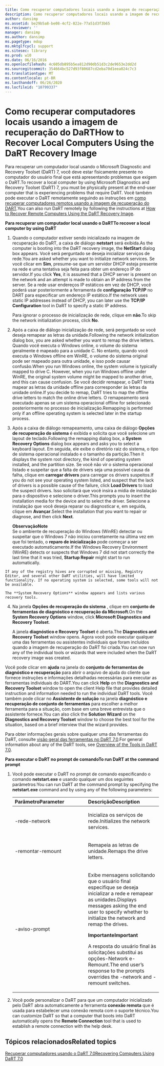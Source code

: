 ```yaml
---
title: Como recuperar computadores locais usando a imagem de recuperação do DaRT
description: Como recuperar computadores locais usando a imagem de recuperação do DaRT
author: dansimp
ms.assetid: be29b5a8-be08-4cf2-822e-77a51d3f3b65
ms.reviewer: ''
manager: dansimp
ms.author: dansimp
ms.pagetype: mdop
ms.mktglfcycl: support
ms.sitesec: library
ms.prod: w10
ms.date: 06/16/2016
ms.openlocfilehash: 4c605db895b5ea812d90db51d3c2de9653e2dd2d
ms.sourcegitcommit: 354664bc527d93f80687cd2eba70d1eea024c7c3
ms.translationtype: MT
ms.contentlocale: pt-BR
ms.lasthandoff: 06/26/2020
ms.locfileid: "10799337"
---
```

# <span data-ttu-id="f3db8-103">Como recuperar computadores locais usando a imagem de recuperação do DaRT</span><span class="sxs-lookup"><span data-stu-id="f3db8-103">How to Recover Local Computers Using the DaRT Recovery Image</span></span>


<span data-ttu-id="f3db8-104">Para recuperar um computador local usando o Microsoft Diagnostic and Recovery Toolset (DaRT) 7, você deve estar fisicamente presente no computador do usuário final que está apresentando problemas que exigem o DaRT.</span><span class="sxs-lookup"><span data-stu-id="f3db8-104">To recover a local computer by using Microsoft Diagnostics and Recovery Toolset (DaRT) 7, you must be physically present at the end-user computer that is experiencing problems that require DaRT.</span></span> <span data-ttu-id="f3db8-105">Você também pode executar o DaRT remotamente seguindo as instruções em [como recuperar computadores remotos usando a imagem de recuperação do DART](how-to-recover-remote-computers-using-the-dart-recovery-image-dart-7.md).</span><span class="sxs-lookup"><span data-stu-id="f3db8-105">You can also run DaRT remotely by following the instructions at [How to Recover Remote Computers Using the DaRT Recovery Image](how-to-recover-remote-computers-using-the-dart-recovery-image-dart-7.md).</span></span>

**<span data-ttu-id="f3db8-106">Para recuperar um computador local usando o DaRT</span><span class="sxs-lookup"><span data-stu-id="f3db8-106">To recover a local computer by using DaRT</span></span>**

1.  <span data-ttu-id="f3db8-107">Quando o computador estiver sendo inicializado na imagem de recuperação do DaRT, a caixa de diálogo **netstart** será exibida.</span><span class="sxs-lookup"><span data-stu-id="f3db8-107">As the computer is booting into the DaRT recovery image, the **NetStart** dialog box appears.</span></span> <span data-ttu-id="f3db8-108">Você será perguntado se deseja inicializar serviços de rede.</span><span class="sxs-lookup"><span data-stu-id="f3db8-108">You are asked whether you want to initialize network services.</span></span> <span data-ttu-id="f3db8-109">Se você clicar em **Sim**, presume-se que um servidor DHCP esteja presente na rede e uma tentativa seja feita para obter um endereço IP do servidor.</span><span class="sxs-lookup"><span data-stu-id="f3db8-109">If you click **Yes**, it is assumed that a DHCP server is present on the network and an attempt is made to obtain an IP address from the server.</span></span> <span data-ttu-id="f3db8-110">Se a rede usar endereços IP estáticos em vez de DHCP, você poderá usar posteriormente a ferramenta de **configuração TCP/IP** no DART para especificar um endereço IP estático.</span><span class="sxs-lookup"><span data-stu-id="f3db8-110">If the network uses static IP addresses instead of DHCP, you can later use the **TCP/IP Configuration** tool in DaRT to specify a static IP address.</span></span>

    <span data-ttu-id="f3db8-111">Para ignorar o processo de inicialização de rede, clique em **não**.</span><span class="sxs-lookup"><span data-stu-id="f3db8-111">To skip the network initialization process, click **No**.</span></span>

2.  <span data-ttu-id="f3db8-112">Após a caixa de diálogo inicialização de rede, será perguntado se você deseja remapear as letras da unidade.</span><span class="sxs-lookup"><span data-stu-id="f3db8-112">Following the network initialization dialog box, you are asked whether you want to remap the drive letters.</span></span> <span data-ttu-id="f3db8-113">Quando você executa o Windows online, o volume do sistema geralmente é mapeado para a unidade C. No entanto, quando você executa o Windows offline em WinRE, o volume do sistema original pode ser mapeado para outra unidade, e isso pode causar confusão.</span><span class="sxs-lookup"><span data-stu-id="f3db8-113">When you run Windows online, the system volume is typically mapped to drive C. However, when you run Windows offline under WinRE, the original system volume might be mapped to another drive, and this can cause confusion.</span></span> <span data-ttu-id="f3db8-114">Se você decidir remapear, o DaRT tenta mapear as letras da unidade offline para corresponder às letras da unidade online.</span><span class="sxs-lookup"><span data-stu-id="f3db8-114">If you decide to remap, DaRT tries to map the offline drive letters to match the online drive letters.</span></span> <span data-ttu-id="f3db8-115">O remapeamento será executado apenas se um sistema operacional offline for selecionado posteriormente no processo de inicialização.</span><span class="sxs-lookup"><span data-stu-id="f3db8-115">Remapping is performed only if an offline operating system is selected later in the startup process.</span></span>

3.  <span data-ttu-id="f3db8-116">Após a caixa de diálogo remapeamento, uma caixa de diálogo **Opções de recuperação do sistema** é exibida e solicita que você selecione um layout de teclado.</span><span class="sxs-lookup"><span data-stu-id="f3db8-116">Following the remapping dialog box, a **System Recovery Options** dialog box appears and asks you to select a keyboard layout.</span></span> <span data-ttu-id="f3db8-117">Em seguida, ele exibe o diretório raiz do sistema, o tipo de sistema operacional instalado e o tamanho da partição.</span><span class="sxs-lookup"><span data-stu-id="f3db8-117">Then it displays the system root directory, the kind of operating system installed, and the partition size.</span></span> <span data-ttu-id="f3db8-118">Se você não vir o sistema operacional listado e suspeitar que a falta de drivers seja uma possível causa da falha, clique em **carregar drivers** para carregar os drivers suspeitos.</span><span class="sxs-lookup"><span data-stu-id="f3db8-118">If you do not see your operating system listed, and suspect that the lack of drivers is a possible cause of the failure, click **Load Drivers** to load the suspect drivers.</span></span> <span data-ttu-id="f3db8-119">Isso solicitará que você insira a mídia de instalação para o dispositivo e selecione o driver.</span><span class="sxs-lookup"><span data-stu-id="f3db8-119">This prompts you to insert the installation media for the device and to select the driver.</span></span> <span data-ttu-id="f3db8-120">Selecione a instalação que você deseja reparar ou diagnosticar e, em seguida, clique em **Avançar**.</span><span class="sxs-lookup"><span data-stu-id="f3db8-120">Select the installation that you want to repair or diagnose, and then click **Next**.</span></span>

    **<span data-ttu-id="f3db8-121">Observação</span><span class="sxs-lookup"><span data-stu-id="f3db8-121">Note</span></span>**  
    <span data-ttu-id="f3db8-122">Se o ambiente de recuperação do Windows (WinRE) detectar ou suspeitar que o Windows 7 não iniciou corretamente na última vez em que foi tentado, o **reparo de inicialização** pode começar a ser executado automaticamente.</span><span class="sxs-lookup"><span data-stu-id="f3db8-122">If the Windows Recovery Environment (WinRE) detects or suspects that Windows 7 did not start correctly the last time that it was tried, **Startup Repair** might start to run automatically.</span></span>



~~~
If any of the registry hives are corrupted or missing, Registry Editor, and several other DaRT utilities, will have limited functionality. If no operating system is selected, some tools will not be available.

The **System Recovery Options** window appears and lists various recovery tools.
~~~

4. <span data-ttu-id="f3db8-123">Na janela **Opções de recuperação do sistema** , clique em **conjunto de ferramentas de diagnóstico e recuperação da Microsoft**.</span><span class="sxs-lookup"><span data-stu-id="f3db8-123">On the **System Recovery Options** window, click **Microsoft Diagnostics and Recovery Toolset**.</span></span>

   <span data-ttu-id="f3db8-124">A janela **diagnóstico e Recovery Toolset** é aberta.</span><span class="sxs-lookup"><span data-stu-id="f3db8-124">The **Diagnostics and Recovery Toolset** window opens.</span></span> <span data-ttu-id="f3db8-125">Agora você pode executar qualquer uma das ferramentas ou assistentes individuais que foram incluídos quando a imagem de recuperação do DaRT foi criada.</span><span class="sxs-lookup"><span data-stu-id="f3db8-125">You can now run any of the individual tools or wizards that were included when the DaRT recovery image was created.</span></span>

<span data-ttu-id="f3db8-126">Você pode clicar em **ajuda** na janela do **conjunto de ferramentas de diagnóstico e recuperação** para abrir o arquivo de ajuda do cliente que fornece instruções e informações detalhadas necessárias para executar as ferramentas individuais do DART.</span><span class="sxs-lookup"><span data-stu-id="f3db8-126">You can click **Help** on the **Diagnostics and Recovery Toolset** window to open the client Help file that provides detailed instruction and information needed to run the individual DaRT tools.</span></span> <span data-ttu-id="f3db8-127">Você também pode clicar no **Assistente de solução** na janela **diagnóstico e recuperação de conjunto de ferramentas** para escolher a melhor ferramenta para a situação, com base em uma breve entrevista que o assistente fornece.</span><span class="sxs-lookup"><span data-stu-id="f3db8-127">You can also click the **Solution Wizard** on the **Diagnostics and Recovery Toolset** window to choose the best tool for the situation, based on a brief interview that the wizard provides.</span></span>

<span data-ttu-id="f3db8-128">Para obter informações gerais sobre qualquer uma das ferramentas do DaRT, consulte [visão geral das ferramentas no DaRT 7,0](overview-of-the-tools-in-dart-70-new-ia.md).</span><span class="sxs-lookup"><span data-stu-id="f3db8-128">For general information about any of the DaRT tools, see [Overview of the Tools in DaRT 7.0](overview-of-the-tools-in-dart-70-new-ia.md).</span></span>

**<span data-ttu-id="f3db8-129">Para executar o DaRT no prompt de comando</span><span class="sxs-lookup"><span data-stu-id="f3db8-129">To run DaRT at the command prompt</span></span>**

1. <span data-ttu-id="f3db8-130">Você pode executar o DaRT no prompt de comando especificando o comando **netstart.exe** e usando qualquer um dos seguintes parâmetros:</span><span class="sxs-lookup"><span data-stu-id="f3db8-130">You can run DaRT at the command prompt by specifying the **netstart.exe** command and by using any of the following parameters:</span></span>

   <table>
   <colgroup>
   <col width="50%" />
   <col width="50%" />
   </colgroup>
   <thead>
   <tr class="header">
   <th align="left"><span data-ttu-id="f3db8-131">Parâmetro</span><span class="sxs-lookup"><span data-stu-id="f3db8-131">Parameter</span></span></th>
   <th align="left"><span data-ttu-id="f3db8-132">Descrição</span><span class="sxs-lookup"><span data-stu-id="f3db8-132">Description</span></span></th>
   </tr>
   </thead>
   <tbody>
   <tr class="odd">
   <td align="left"><p><span data-ttu-id="f3db8-133">-rede</span><span class="sxs-lookup"><span data-stu-id="f3db8-133">-network</span></span></p></td>
   <td align="left"><p><span data-ttu-id="f3db8-134">Inicializa os serviços de rede.</span><span class="sxs-lookup"><span data-stu-id="f3db8-134">Initializes the network services.</span></span></p></td>
   </tr>
   <tr class="even">
   <td align="left"><p><span data-ttu-id="f3db8-135">-remontar</span><span class="sxs-lookup"><span data-stu-id="f3db8-135">-remount</span></span></p></td>
   <td align="left"><p><span data-ttu-id="f3db8-136">Remapeia as letras de unidade.</span><span class="sxs-lookup"><span data-stu-id="f3db8-136">Remaps the drive letters.</span></span></p></td>
   </tr>
   <tr class="odd">
   <td align="left"><p><span data-ttu-id="f3db8-137">-aviso</span><span class="sxs-lookup"><span data-stu-id="f3db8-137">-prompt</span></span></p></td>
   <td align="left"><p><span data-ttu-id="f3db8-138">Exibe mensagens solicitando que o usuário final especifique se deseja inicializar a rede e remapear as unidades.</span><span class="sxs-lookup"><span data-stu-id="f3db8-138">Displays messages asking the end user to specify whether to initialize the network and remap the drives.</span></span></p>
   <div class="alert">
   <strong><span data-ttu-id="f3db8-139">Importante</span><span class="sxs-lookup"><span data-stu-id="f3db8-139">Important</span></span></strong><br/><p><span data-ttu-id="f3db8-140">A resposta do usuário final às solicitações substitui as opções-Network e-Remount.</span><span class="sxs-lookup"><span data-stu-id="f3db8-140">The end user’s response to the prompts overrides the -network and -remount switches.</span></span></p>
   </div>
   <div>

   </div></td>
   </tr>
   </tbody>
   </table>



2. <span data-ttu-id="f3db8-141">Você pode personalizar o DaRT para que um computador inicializado pelo DaRT abra automaticamente a ferramenta **conexão remota** que é usada para estabelecer uma conexão remota com o suporte técnico.</span><span class="sxs-lookup"><span data-stu-id="f3db8-141">You can customize DaRT so that a computer that boots into DaRT automatically opens the **Remote Connection** tool that is used to establish a remote connection with the help desk.</span></span>

## <span data-ttu-id="f3db8-142">Tópicos relacionados</span><span class="sxs-lookup"><span data-stu-id="f3db8-142">Related topics</span></span>


[<span data-ttu-id="f3db8-143">Recuperar computadores usando o DaRT 7.0</span><span class="sxs-lookup"><span data-stu-id="f3db8-143">Recovering Computers Using DaRT 7.0</span></span>](recovering-computers-using-dart-70-dart-7.md)









